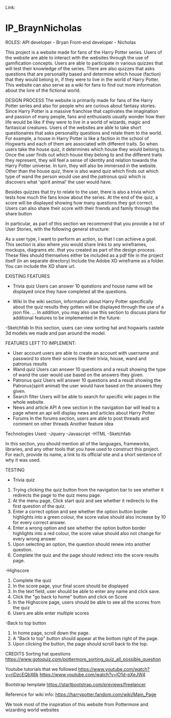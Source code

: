 Link:

# IP_BraynNicholas
ROLES:
API developer - Bryan 
Front-end developer - Nicholas

This project is a website made for fans of the Harry Potter series. Users of the website are able to interact with the websites through the use of gamification concepts. Users are able to participate in various quizzes that will test their knowledge of the series. There are also quizzes that asks questions that are personality based and determine which house (faction) that they would belong in, if they were to live in the world of Harry Potter. This website can also serve as a wiki for fans to find out more information about the lore of the fictional world.

DESIGN PROCESS 
The website is primarily made for fans of the Harry Potter series and also for people who are curious about fantasy stories. Since Harry Potter is a massive franchise that captivates the imagination and passion of many people, fans and enthusiasts usually wonder how their life would be like if they were to live in a world of wizards, magic and fantasical creatures. Users of the websites are able to take short questionaires that asks personality questions and relate them to the world. For example, a house in Harry Potter is like a faction in the school of Hogwarts and each of them are associated with different traits. So when users take the house quiz, it determines which house they would beloing to. Once the user finds out which house they belong to and the different traits they represent, they will feel a sense of identity and relation towards the Harry Potter universe. In turn, they will also be immersed in the website. Other than the house quiz, there is also wand quiz which finds out which type of wand the person would use and the patronus quiz which is discovers what 'spirit animal' the user would have.

Besides quizzes that try to relate to the user, there is also a trivia which tests how much the fans know about the series. At the end of the quiz, a score will be displayed showing how many questions they got correct. Users can also share their score with their friends and family through the share button

In particular, as part of this section we recommend that you provide a list of User Stories, with the following general structure:

As a user type, I want to perform an action, so that I can achieve a goal. This section is also where you would share links to any wireframes, mockups, diagrams etc. that you created as part of the design process. These files should themselves either be included as a pdf file in the project itself (in an separate directory) Include the Adobe XD wireframe as a folder. You can include the XD share url.



EXISTING FEATURES 
- Trivia quiz
Users can answer 10 questions and house name will be displayed once they have completed all the questions.

- Wiki 
In the wiki section, information about Harry Potter specifically about the quiz results they gotten will be displayed through the use of a json file. ... In addition, you may also use this section to discuss plans for additional features to be implemented in the future:

-Sketchfab 
In this section, users can view sorting hat and hogwarts castele 3d models we made and pan around the model.

FEATURES LEFT TO IMPLEMENT:
- User account
users are able to create an account with username and password to store their scores like their trivia, house, wand and patronus results
- Wand quiz 
Users can answer 10 questions and a result showing the type of wand the user would use based on the answers they given.
- Patronus quiz
Users will answer 10 questions and a result showing the Patronus(spirit animal) the user would have based on the answers they given.
- Search filter 
Users will be able to search for specific wiki pages in the whole website.
- News and article API 
A new section in the navigation bar will lead to a page where an api will display news and articles about Harry Potter
- Forums 
In the forums section, users are able to post threads and comment on other threads Another feature idea

Technologies Used: 
-Jquery 
-Javascript 
-HTML 
-Sketchfab

In this section, you should mention all of the languages, frameworks, libraries, and any other tools that you have used to construct this project. For each, provide its name, a link to its official site and a short sentence of why it was used.

TESTING 

- Trivia quiz
1) Trying clicking the quiz button from the navigation bar to see whether it redirects the page to the quiz menu page.
2) At the menu page, Click start quiz and see whether it redirects to the first question of the quiz.
3) Enter a correct option and see whether the option button border highlights into a green colour, the score value should also increase by 10 for every correct answer.
4) Enter a wrong option and see whether the option button border highlights into a red colour, the score value should also not change for every wrong answer           
5) Upon selecting an option, the question should renew into another question.
6) Complete the quiz and the page should redirect into the score results page.

-Highscore
1) Complete the quiz 
2) In the score page, your final score should be displayed
3) In the text field, user should be able to enter any name and click save.
4) Click the "go back to home" button and click on Score
5) In the Highscore page, users should be able to see all the scores from the quiz
6) Users are able enter multiple scores 

-Back to top button
1) In home page, scroll down the page.
2) A "Back to top" button should appear at the bottom right of the page.
3) Upon clicking the button, the page should scroll back to the top.



CREDITS 
Sorting hat questions 
https://www.gotoquiz.com/pottermore_sorting_quiz_all_possible_question 

Youtube tutorials that we followed 
https://www.youtube.com/watch?v=riDzcEQbX6k 
https://www.youtube.com/watch?v=lO1d-pXeJW4 

Bootstrap template 
https://startbootstrap.com/previews/freelancer 

Reference for wiki info: 
https://harrypotter.fandom.com/wiki/Main_Page

We took most of the inspiration of this website from Pottermore and wizarding world websites
